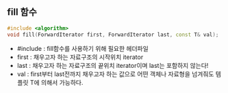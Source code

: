 ## fill 함수
```cpp
#include <algorithm>
void fill(ForwardIterator first, ForwardIterator last, const T& val);
```
- #include <algorithm> : fill함수를 사용하기 위해 필요한 헤더파일
- first : 채우고자 하는 자료구조의 시작위치 iterator
- last : 채우고자 하는 자료구조의 끝위치 iterator이며 last는 포함하지 않는다!
- val : first부터 last전까지 채우고자 하는 값으로 어떤 객체나 자료형을 넘겨줘도 템플릿 T에 의해서 가능하다.